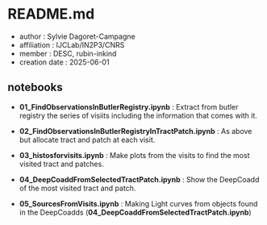 # README.md

- author : Sylvie Dagoret-Campagne
- affiliation : IJCLab/IN2P3/CNRS
- member : DESC, rubin-inkind
- creation date : 2025-06-01

## notebooks

- **01_FindObservationsInButlerRegistry.ipynb** : Extract from butler registry the series of visiits including the information that comes with it.
  	       
- **02_FindObservationsInButlerRegistryInTractPatch.ipynb** : As above but allocate tract and patch at each visit.

    
- **03_histosforvisits.ipynb** : Make plots from the visits to find the most visited tract and patches.

- **04_DeepCoaddFromSelectedTractPatch.ipynb** : Show the DeepCoadd of the most visited tract and patch.

- **05_SourcesFromVisits.ipynb** : Making Light curves from objects found in the DeepCoadds (**04_DeepCoaddFromSelectedTractPatch.ipynb**) 
